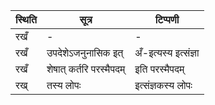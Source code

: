 | स्थिति | सूत्र | टिप्पणी |
| ----- | ------- | ------ |
| रखँ | - | - |
| रखँ | उपदेशेऽजनुनासिक इत् | अँ-इत्यस्य इत्संज्ञा |
| रखँ | शेषात् कर्तरि परस्मैपदम् | इति परस्मैपदम् |
| रख् | तस्य लोपः | इत्संज्ञकस्य लोपः |
